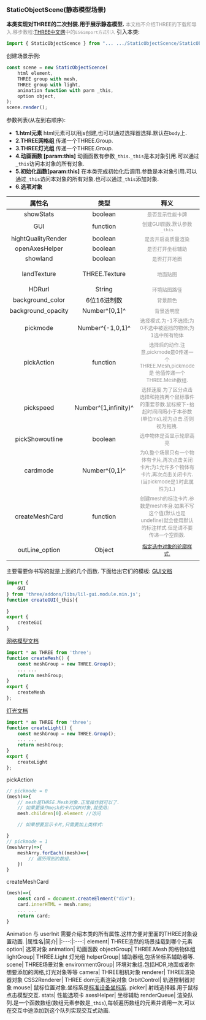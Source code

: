 ### StaticObjectScene(静态模型场景)
**本类实现对THREE的二次封装.用于展示静态模型.**
<font color='#909090' size=2>本文档不介绍THREE的下载和导入.移步教程:[THREE中文网](http://www.webgl3d.cn/pages/cd35b2/)中的`ES6import方式引入`</font>
引入本类:
```javascript
import { StaticObjectScence } from "... .../StaticObjectScence/StaticObjectScence.js"
```

创建场景示例:
```javascript
const scene = new StaticObjectScence(
    html element,
    THREE group with mesh, 
    THREE group with light, 
    animation function with parm _this, 
    option object,
);
scene.render();
```

参数列表(从左到右顺序):
* **1.html元素**
html元素可以用js创建,也可以通过选择器选择.默认在`body`上.
* **2.THREE网格组**
传递一个THREE.Group.
* **3.THREE灯光组**
传递一个THREE.Group.
* **4.动画函数 [param:this]**
动画函数有参数`_this`.`_this`是本对象引用.可以通过`_this`访问本对象的所有对象.
* **5.初始化函数[param:this]**
    在本类完成初始化后调用.参数是本对象引用.可以通过`_this`访问本对象的所有对象.也可以通过`_this`添加对象.
* **6.选项对象**

|       属性名       |       类型       |                                                            释义                                                            |   默认值   |
| :----------------: | :--------------: | :------------------------------------------------------------------------------------------------------------------------: | :--------: |
|     showStats      |     boolean      |                                    <font color='#909090' size=2>是否显示性能卡牌</font>                                    |   false    |
|        GUI         |     function     |                              <font color='#909090' size=2>创建GUI函数.默认参数`_this`</font>                               | ( ) => { } |
| hightQualityRender |     boolean      |                                   <font color='#909090' size=2>是否开启高质量渲染</font>                                   |    true    |
|   openAxesHelper   |     boolean      |                                    <font color='#909090' size=2>是否打开坐标辅助</font>                                    |   false    |
|      showland      |     boolean      |                                      <font color='#909090' size=2>是否打开地面</font>                                      |    true    |
|    landTexture     |  THREE.Texture   |                                        <font color='#909090' size=2>地面贴图</font>                                        | 内置棋盘格贴图 |
|HDRurl|String|<font color='#909090' size=2>环境贴图路径</font> |undefine|
|  background_color  |   6位16进制数    |                                        <font color='#909090' size=2>背景颜色</font>                                        |  0xffffff  |
| background_opacity |  Number^[0,1]^   |                                       <font color='#909090' size=2>背景透明度</font>                                       |     0      |
|      pickmode      | Number^{-1,0,1}^ |               <font color='#909090' size=2>选择模式.为-1不选择;为0不选中被遮挡的物体;为1选中所有物体</font>                |     0      |
|     pickAction     |     function     | <font color='#909090' size=2>选择后的动作.注意,pickmode是0传递一个THREE.Mesh,pickmode是 他值传递一个THREE.Mesh数组.</font> | ( ) => { } |
|pickspeed|Number^[1,infinity)^|<font color='#909090' size=2>选择速度.为了区分点击选择和拖拽两个鼠标事件的重要参数.鼠标按下-抬起时间间隔小于本参数(单位ms),视为点击.否则视为拖拽.</font>|50|
|pickShowoutline|boolean|<font color='#909090' size=2>选中物体是否显示轮廓高亮</font>|true|
|cardmode|Number^{0,1}^|<font color='#909090' size=2>为0,整个场景只有一个物体有卡片,再次点击关闭卡片;为1允许多个物体有卡片,再次点击关闭卡片.(当pickmode是1时此属性为1.)</font>|0|
|   createMeshCard   |     function     |                           <font color='#909090' size=2>创建mesh的标注卡片.参数是mesh本身.如果不写这个值(默认也是undefine)就会使用默认的标注样式.但是请不要传递一个空函数.</font>                           | undefine |
|outLine_option| Object | <font color='#909090' size=2>[指定选中对象的轮廓样式.](http://www.webgl3d.cn/pages/73bfc8/)</font>|默认值与文档相同|

        
主要需要你书写的就是上面的几个函数.
下面给出它们的模板:
[GUI文档](http://www.webgl3d.cn/pages/5005d5/)
```javascript
import {
    GUI
} from 'three/addons/libs/lil-gui.module.min.js';
function createGUI(_this){
    
}
export {
    createGUI
}
```
[网格模型文档](http://www.webgl3d.cn/pages/2e5d69/)
```javascript
import * as THREE from 'three';
function createMesh() {
    const meshGroup = new THREE.Group();
    ... ...
    return meshGroup;
}
export {
    createMesh
};
```
[灯光文档](http://www.webgl3d.cn/pages/b9504a/)
```javascript
import * as THREE from 'three';
function createLight() {
    const meshGroup = new THREE.Group();
    ... ...
    return meshGroup;
}
export {
    createLight
};
```
pickAction
```javascript
// pickmode = 0
(mesh)=>{
    // mesh是THREE.Mesh对象.正常操作就可以了.
    // 如果要操作mesh的卡片DOM对象,就使用:
    mesh.children[0].element //访问

    // 如果想要显示卡片,只需要加上类样式:

}
// pickmode = 1
(meshArry)=>{
    meshArry.forEach((mesh)=>{
        // 遍历得到的数组.
    })
}
```
createMeshCard
```javascript
(mesh)=>{
    const card = document.createElement("div");
    card.innerHTML = mesh.name;
    ... ...
    return card;
}
```

Animation 与 userInit
需要介绍本类的所有属性.这样方便对里面的THREE对象设置动画.
|属性名|简介|
|:---:|:---:|
element| THREE渲然的场景挂载到哪个元素
option| 选项对象
animation|  动画函数
objectGroup|   THREE.Mesh 网格物体组
lightGroup| THREE.Light 灯光组
helperGroup|    辅助器组,包括坐标系辅助器等.
scene|    THREE场景对象
environmentGroup| 环境对象组.包括HDR,地面或者你想要添加的网格,灯光对象等等
camera| THREE相机对象
renderer| THREE渲染器对象
CSS2Renderer| THREE dom元素渲染对象
OrbitControl| 轨道控制器对象
mouse| 鼠标位置对象.坐标系是[标准设备坐标系](http://www.webgl3d.cn/pages/41d16d/).
picker| 射线选择器.用于鼠标点击模型交互.
stats| 性能选项卡
axesHelper| 坐标辅助
renderQueue| 渲染队列.是一个函数数组(数组元素参数是`_this`),每帧遍历数组的元素并调用一次.可以在交互中途添加到这个队列实现交互式动画.




